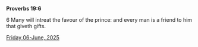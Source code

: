 **Proverbs 19:6**

6 Many will intreat the favour of the prince: and every man is a friend to him that giveth gifts.

[Friday 06-June, 2025](https://getbible.net/kjv/Proverbs/19/6)
